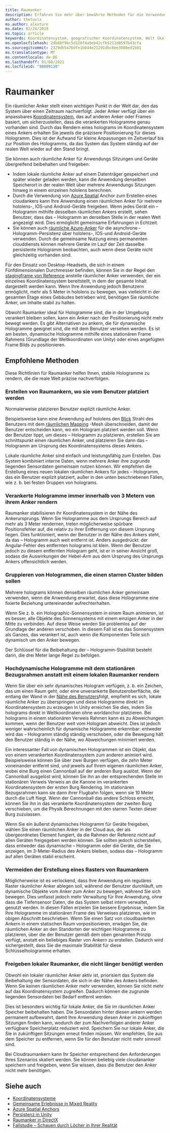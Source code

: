 ```yaml
---
title: Raumanker
description: Erfahren Sie mehr über bewährte Methoden für die Verwendung räumlicher Anker zum Rendering stabiler Hologramme in gemischten Reality-Anwendungen.
author: thetuvix
ms.author: alexturn
ms.date: 02/24/2019
ms.topic: article
keywords: Koordinatensystem, geografischer Koordinatensystem, Welt Skalierbarkeit, Welt, Skalierung, Position, Ausrichtung, Anker, räumlicher Anker, weltweit gesperrt, Welt Sperre, Persistenz, Freigabe, Mixed Reality-Headset, Windows Mixed Reality-Headset, Virtual Reality-Headset, hololens
ms.openlocfilehash: 2db88f9bc5d128f4a9eb42cfb5211d0597b43cfa
ms.sourcegitcommit: 2329db5a76dfe1b844e21291dbc8ee3888ed1b81
ms.translationtype: MT
ms.contentlocale: de-DE
ms.lasthandoff: 01/08/2021
ms.locfileid: "98009110"
---
```

# <a name="spatial-anchors"></a>Raumanker

Ein räumlicher Anker stellt einen wichtigen Punkt in der Welt dar, den das System über einen Zeitraum nachverfolgt. Jeder Anker verfügt über ein anpassbares [Koordinatensystem](coordinate-systems.md), das auf anderen Anker oder Frames basiert, um sicherzustellen, dass die verankerten Hologramme genau vorhanden sind.  Durch das Rendern eines holograms im Koordinatensystem eines Ankers erhalten Sie jeweils die präzisere Positionierung für dieses Hologramm. Dies ist der Aufwand für kleine Anpassungen im Zeitverlauf bis zur Position des Hologramms, da das System das System ständig auf der realen Welt wieder auf den Stand bringt.

Sie können auch räumliche Anker für Anwendungs Sitzungen und Geräte übergreifend beibehalten und freigeben:
* Indem lokale räumliche Anker auf einem Datenträger gespeichert und später wieder geladen werden, kann die Anwendung denselben Speicherort in der realen Welt über mehrere Anwendungs Sitzungen hinweg in einem einzelnen hololens berechnen.
* Durch die Verwendung von <a href="https://docs.microsoft.com/azure/spatial-anchors/overview" target="_blank">Azure Spatial</a> Anchor zum Erstellen eines cloudankers kann Ihre Anwendung einen räumlichen Anker für mehrere hololens-, IOS-und Android-Geräte freigeben. Wenn jedes Gerät ein – Hologramm mithilfe desselben räumlichen Ankers erstellt, sehen Benutzer, dass das – Hologramm an derselben Stelle in der realen Welt angezeigt wird. Dies ermöglicht gemeinsame Erfahrungen in Echtzeit.
* Sie können auch <a href="https://docs.microsoft.com/azure/spatial-anchors/overview" target="_blank">räumliche Azure-Anker</a> für die asynchrone – Hologramm-Persistenz über hololens-, IOS-und Android-Geräte verwenden. Durch die gemeinsame Nutzung eines permanenten clouddiensts können mehrere Geräte im Lauf der Zeit dasselbe persistente Hologramm beobachten, auch wenn diese Geräte nicht gleichzeitig vorhanden sind.

Für den Einsatz von Desktop-Headsets, die sich in einem Fünfdimensionalen Durchmesser befinden, können Sie in der Regel den [stagingframe von Reference](coordinate-systems.md#stage-frame-of-reference) anstelle räumlicher Anker verwenden, der ein einzelnes Koordinatensystem bereitstellt, in dem der gesamte Inhalt dargestellt werden kann. Wenn Ihre Anwendung jedoch Benutzern ermöglicht, mehr als 5 Meter in hololens zu bewegen, was vielleicht in der gesamten Etage eines Gebäudes betrieben wird, benötigen Sie räumliche Anker, um Inhalte stabil zu halten.

Obwohl Raumanker ideal für Hologramme sind, die in der Umgebung verankert bleiben sollen, kann ein Anker nach der Positionierung nicht mehr bewegt werden. Es gibt Alternativen zu ankern, die für dynamische Hologramme geeignet sind, die mit dem Benutzer versehen werden. Es ist am besten, dynamische Hologramme mithilfe eines stationären Frame Rahmens (Grundlage der Weltkoordinaten von Unity) oder eines angefügten Frame Bilds zu positionieren.

## <a name="best-practices"></a>Empfohlene Methoden

Diese Richtlinien für Raumanker helfen Ihnen, stabile Hologramme zu rendern, die die reale Welt präzise nachverfolgen.

### <a name="create-spatial-anchors-where-users-place-them"></a>Erstellen von Raumankern, wo sie vom Benutzer platziert werden

Normalerweise platzieren Benutzer explizit räumliche Anker.

Beispielsweise kann eine Anwendung auf hololens den [Blick](gaze-and-commit.md) Strahl des Benutzers mit dem [räumlichen Mapping](spatial-mapping.md) -Mesh überschneiden, damit der Benutzer entscheiden kann, wo ein Hologram platziert werden soll. Wenn der Benutzer tippt, um dieses – Hologramm zu platzieren, erstellen Sie am schnittspunkt einen räumlichen Anker, und platzieren Sie dann das – Hologramm am Ursprung des Koordinatensystems dieses Ankers.

Lokale räumliche Anker sind einfach und leistungsfähig zum Erstellen. Das System kombiniert interne Daten, wenn mehrere Anker ihre zugrunde liegenden Sensordaten gemeinsam nutzen können. Wir empfehlen die Erstellung eines neuen lokalen räumlichen Ankers für jedes – Hologramm, das ein Benutzer explizit platziert, außer in den unten beschriebenen Fällen, wie z. b. bei festen Gruppen von holograms.

### <a name="always-render-anchored-holograms-within-3-meters-of-their-anchor"></a>Verankerte Hologramme immer innerhalb von 3 Metern von ihrem Anker rendern

Raumanker stabilisieren ihr Koordinatensystem in der Nähe des Ankerursprungs. Wenn Sie Hologramme aus dem Ursprungs Bereich auf mehr als 3 Meter rendernen, treten möglicherweise spürbare Positionsfehler auf, die relativ zu ihrer Entfernung von diesem Ursprung liegen. Dies funktioniert, wenn der Benutzer in der Nähe des Ankers steht, da das – Hologramm auch weit entfernt ist. Anders ausgedrückt: der Angular-Fehler des entfernten holograms ist klein. Wenn der Benutzer jedoch zu diesem entfernten Hologram geht, ist er in seiner Ansicht groß, sodass die Auswirkungen der Hebel-Arm aus dem Ursprung des Ursprungs Ankers offensichtlich werden.

### <a name="group-holograms-that-should-form-a-rigid-cluster"></a>Gruppieren von Hologrammen, die einen starren Cluster bilden sollen

Mehrere holograms können denselben räumlichen Anker gemeinsam verwenden, wenn die Anwendung erwartet, dass diese Hologramme eine fixierte Beziehung untereinander aufrechterhalten.

Wenn Sie z. b. ein Holographic-Sonnensystem in einem Raum animieren, ist es besser, alle Objekte des Sonnensystems mit einem einzigen Anker in der Mitte zu verbinden. Auf diese Weise werden Sie problemlos auf der Grundlage der anderen verschoben. In diesem Fall ist es das Sonnensystem als Ganzes, das verankert ist, auch wenn die Komponenten Teile sich dynamisch um den Anker bewegen.

Der Schlüssel für die Beibehaltung der – Hologramm-Stabilität besteht darin, die drei Meter lange Regel zu befolgen.

### <a name="render-highly-dynamic-holograms-using-the-stationary-frame-of-reference-instead-of-a-local-spatial-anchor"></a>Hochdynamische Hologramme mit dem stationären Bezugsrahmen anstatt mit einem lokalen Raumanker rendern

Wenn Sie über ein sehr dynamisches Hologram verfügen, z. b. ein Zeichen, das um einen Raum geht, oder eine unverankerte Benutzeroberfläche, die entlang der Wand in der [Nähe des Benutzers](coordinate-systems.md#stationary-frame-of-reference)folgt, empfiehlt es sich, lokale räumliche Anker zu überspringen und diese Hologramme direkt im Koordinatensystem zu erzeugen In Unity erreichen Sie dies, indem Sie holograms direkt in Weltkoordinaten ohne worldanchor platzieren. Bei holograms in einem stationären Verweis Rahmen kann es zu Abweichungen kommen, wenn der Benutzer weit vom Hologram abweicht. Dies ist jedoch weniger wahrscheinlich für dynamische Hologramme erkennbar: entweder wird das – Hologramm ständig ständig verschoben, oder die Bewegung hält den Benutzer ständig in der Nähe, wo Abweichungen minimiert werden.

Ein interessanter Fall von dynamischen Hologrammen ist ein Objekt, das von einem verankerten Koordinatensystem zum anderen animiert wird. Beispielsweise können Sie über zwei Burgen verfügen, die zehn Meter voneinander entfernt sind, und jeweils auf Ihrem eigenen räumlichen Anker, wobei eine Burg einen Cannonball auf der anderen Burg auslöst. Wenn der Cannonball ausgelöst wird, können Sie ihn an der entsprechenden Stelle im stationären Verweis Verweis an die Kanone im verankerten Koordinatensystem der ersten Burg Rendering. Im stationären Bezugsrahmen kann sie dann ihrer Flugbahn folgen, wenn sie 10 Meter durch die Luft fliegt. Wenn der Cannonball das andere Schloss erreicht, können Sie ihn in das verankerte Koordinatensystem der zweiten Burg verschieben, um die Physik Berechnungen mit den starren Texten dieser Burg zuzulassen.

Wenn Sie ein äußerst dynamisches Hologramm für Geräte freigeben, wählen Sie einen räumlichen Anker in der Cloud aus, der als übergeordnetes Element fungiert, da die Rahmen der Referenz nicht auf allen Geräten freigegeben werden können.  Sie sollten jedoch sicherstellen, dass entweder das dynamische – Hologramm oder die Geräte, die Sie anzeigen, im 3-Meter-Radius des Ankers bleiben, sodass das – Hologramm auf allen Geräten stabil erscheint.

### <a name="avoid-creating-a-grid-of-spatial-anchors"></a>Vermeiden der Erstellung eines Rasters von Raumankern

Möglicherweise ist es verlockend, dass Ihre Anwendung ein reguläres Raster räumlicher Anker ablegen soll, während der Benutzer durchläuft, um dynamische Objekte vom Anker zum Anker zu bewegen, während Sie sich bewegen. Dies umfasst jedoch mehr Verwaltung für Ihre Anwendung, ohne dass die Tiefensensor Daten, die das System selbst intern verwaltet, genutzt werden. In diesen Fällen erzielen Sie bessere Ergebnisse, indem Sie Ihre Hologramme im stationären Frame des Verweises platzieren, wie im obigen Abschnitt beschrieben.
Wenn Sie einen Satz von cloudbasierten Ankern in einem statischen Raum vorpositionieren, erwägen Sie, die räumlichen Anker an den Standorten der wichtigen Hologramme zu platzieren, über die der Benutzer gemäß dem oben genannten Prinzip verfügt, anstatt ein beliebiges Raster von Ankern zu erstellen. Dadurch wird sichergestellt, dass Sie die maximale Stabilität für diese Schlüsselhologramme erhalten.

### <a name="release-local-spatial-anchors-you-no-longer-need"></a>Freigeben lokaler Raumanker, die nicht länger benötigt werden

Obwohl ein lokaler räumlicher Anker aktiv ist, priorisiert das System die Beibehaltung der Sensordaten, die sich in der Nähe des Ankers befinden. Wenn Sie keinen räumlichen Anker mehr verwenden, können Sie nicht mehr auf das Koordinatensystem zugreifen. Dadurch können die zugrunde liegenden Sensordaten bei Bedarf entfernt werden.

Dies ist besonders wichtig für lokale Anker, die Sie im räumlichen Anker Speicher beibehalten haben. Die Sensordaten hinter diesen ankern werden permanent aufbewahrt, damit Ihre Anwendung diesen Anker in zukünftigen Sitzungen finden kann, wodurch der zum Nachverfolgen anderer Anker verfügbare Speicherplatz reduziert wird. Speichern Sie nur lokale Anker, die Sie in zukünftigen Sitzungen erneut finden müssen. Wir empfehlen, Sie aus dem Speicher zu entfernen, wenn Sie für den Benutzer nicht mehr sinnvoll sind.

Bei Cloudraumankern kann Ihr Speicher entsprechend den Anforderungen Ihres Szenarios skaliert werden. Sie können beliebig viele cloudananker speichern und freigeben, wenn Sie wissen, dass die Benutzer den Anker nicht mehr benötigen.

## <a name="see-also"></a>Siehe auch

* [Koordinatensysteme](coordinate-systems.md)
* [Gemeinsame Erlebnisse in Mixed Reality](../develop/platform-capabilities-and-apis/shared-experiences-in-mixed-reality.md)
* <a href="https://docs.microsoft.com/azure/spatial-anchors" target="_blank">Azure Spatial Anchors</a>
* [Persistenz in Unity](../develop/unity/persistence-in-unity.md)
* [Raumanker in DirectX](../develop/native/coordinate-systems-in-directx.md#place-holograms-in-the-world-using-spatial-anchors)
* [Fallstudie – Schauen durch Löcher in Ihrer Realität](../out-of-scope/case-study-looking-through-holes-in-your-reality.md)
